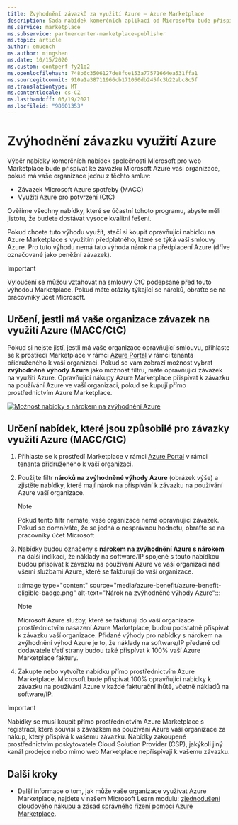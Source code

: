 ```yaml
---
title: Zvýhodnění závazků za využití Azure – Azure Marketplace
description: Sada nabídek komerčních aplikací od Microsoftu bude přispívat ke závazku Microsoft Azure vaší organizace.
ms.service: marketplace
ms.subservice: partnercenter-marketplace-publisher
ms.topic: article
author: emuench
ms.author: mingshen
ms.date: 10/15/2020
ms.custom: contperf-fy21q2
ms.openlocfilehash: 748b6c3506127de8fce153a77571664ea531ffa1
ms.sourcegitcommit: 910a1a38711966cb171050db245fc3b22abc8c5f
ms.translationtype: MT
ms.contentlocale: cs-CZ
ms.lasthandoff: 03/19/2021
ms.locfileid: "98601353"
---
```

# <a name="azure-consumption-commitment-benefit"></a>Zvýhodnění závazku využití Azure

Výběr nabídky komerčních nabídek společnosti Microsoft pro web Marketplace bude přispívat ke závazku Microsoft Azure vaší organizace, pokud má vaše organizace jednu z těchto smluv:

- Závazek Microsoft Azure spotřeby (MACC)
- Využití Azure pro potvrzení (CtC)

Ověříme všechny nabídky, které se účastní tohoto programu, abyste měli jistotu, že budete dostávat vysoce kvalitní řešení.

Pokud chcete tuto výhodu využít, stačí si koupit opravňující nabídku na Azure Marketplace s využitím předplatného, které se týká vaší smlouvy Azure. Pro tuto výhodu nemá tato výhoda nárok na předplacení Azure (dříve označované jako peněžní závazek).

> [!IMPORTANT]
> Vyloučení se můžou vztahovat na smlouvy CtC podepsané před touto výhodou Marketplace. Pokud máte otázky týkající se nároků, obraťte se na pracovníky účet Microsoft.

## <a name="determine-if-your-organization-has-an-azure-consumption-commitment-maccctc"></a>Určení, jestli má vaše organizace závazek na využití Azure (MACC/CtC)

Pokud si nejste jistí, jestli má vaše organizace opravňující smlouvu, přihlaste se k prostředí Marketplace v rámci [Azure Portal](https://ms.portal.azure.com/#blade/Microsoft_Azure_Marketplace/MarketplaceOffersBlade/selectedMenuItemId/home) v rámci tenanta přidruženého k vaší organizaci. Pokud se vám zobrazí možnost vybrat **zvýhodněné výhody Azure** jako možnost filtru, máte opravňující závazek na využití Azure. Opravňující nákupy Azure Marketplace přispívat k závazku na používání Azure ve vaší organizaci, pokud se kupují přímo prostřednictvím Azure Marketplace.

[![Možnost nabídky s nárokem na zvýhodnění Azure](media/azure-benefit/azure-benefit-eligible.png)](media/azure-benefit/azure-benefit-eligible.png#lightbox)

## <a name="determine-which-offers-are-eligible-for-azure-consumption-commitments-maccctc"></a>Určení nabídek, které jsou způsobilé pro závazky využití Azure (MACC/CtC)

1. Přihlaste se k prostředí Marketplace v rámci [Azure Portal](https://ms.portal.azure.com/#blade/Microsoft_Azure_Marketplace/MarketplaceOffersBlade/selectedMenuItemId/home) v rámci tenanta přidruženého k vaší organizaci.
2. Použijte filtr **nároků na zvýhodněné výhody Azure** (obrázek výše) a zjistěte nabídky, které mají nárok na přispívání k závazku na používání Azure vaší organizace.

   > [!NOTE]
   > Pokud tento filtr nemáte, vaše organizace nemá opravňující závazek. Pokud se domníváte, že se jedná o nesprávnou hodnotu, obraťte se na pracovníky účet Microsoft
 
3. Nabídky budou označeny s **nárokem na zvýhodnění Azure s nárokem** na další indikaci, že náklady na software/IP spojené s touto nabídkou budou přispívat k závazku na používání Azure ve vaší organizaci nad všemi službami Azure, které se fakturují do vaší organizace.

    :::image type="content" source="media/azure-benefit/azure-benefit-eligible-badge.png" alt-text="Nárok na zvýhodněné výhody Azure":::

   > [!NOTE]
   > Microsoft Azure služby, které se fakturují do vaší organizace prostřednictvím nasazení Azure Marketplace, budou podstatně přispívat k závazku vaší organizace. Přidané výhody pro nabídky s nárokem na zvýhodnění výhod Azure je to, že náklady na software/IP předané od dodavatele třetí strany budou také přispívat k 100% vaší Azure Marketplace faktury.

4. Zakupte nebo vytvořte nabídku přímo prostřednictvím Azure Marketplace. Microsoft bude přispívat 100% opravňující nabídky k závazku na používání Azure v každé fakturační lhůtě, včetně nákladů na software/IP.

> [!IMPORTANT]
> Nabídky se musí koupit přímo prostřednictvím Azure Marketplace s registrací, která souvisí s závazkem na používání Azure vaší organizace za nákup, který přispívá k vašemu závazku. Nabídky zakoupené prostřednictvím poskytovatele Cloud Solution Provider (CSP), jakýkoli jiný kanál prodejce nebo mimo web Marketplace nepřispívají k vašemu závazku.

## <a name="next-steps"></a>Další kroky

- Další informace o tom, jak může vaše organizace využívat Azure Marketplace, najdete v našem Microsoft Learn modulu: [zjednodušení cloudového nákupu a zásad správného řízení pomocí Azure Marketplace](/learn/modules/simplify-cloud-procurement-governance-azure-marketplace/).
